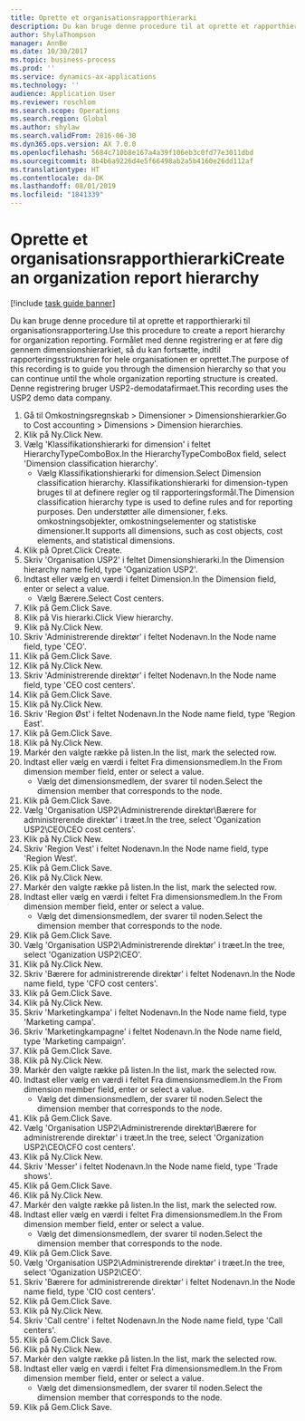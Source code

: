 ```yaml
---
title: Oprette et organisationsrapporthierarki
description: Du kan bruge denne procedure til at oprette et rapporthierarki til organisationsrapportering.
author: ShylaThompson
manager: AnnBe
ms.date: 10/30/2017
ms.topic: business-process
ms.prod: ''
ms.service: dynamics-ax-applications
ms.technology: ''
audience: Application User
ms.reviewer: roschlom
ms.search.scope: Operations
ms.search.region: Global
ms.author: shylaw
ms.search.validFrom: 2016-06-30
ms.dyn365.ops.version: AX 7.0.0
ms.openlocfilehash: 5684c710b8e167a4a39f106eb3c0fd77e3011dbd
ms.sourcegitcommit: 8b4b6a9226d4e5f66498ab2a5b4160e26dd112af
ms.translationtype: HT
ms.contentlocale: da-DK
ms.lasthandoff: 08/01/2019
ms.locfileid: "1841339"
---
```

# <a name="create-an-organization-report-hierarchy"></a><span data-ttu-id="fcffe-103">Oprette et organisationsrapporthierarki</span><span class="sxs-lookup"><span data-stu-id="fcffe-103">Create an organization report hierarchy</span></span>

[!include [task guide banner](../../includes/task-guide-banner.md)]

<span data-ttu-id="fcffe-104">Du kan bruge denne procedure til at oprette et rapporthierarki til organisationsrapportering.</span><span class="sxs-lookup"><span data-stu-id="fcffe-104">Use this procedure to create a report hierarchy for organization reporting.</span></span> <span data-ttu-id="fcffe-105">Formålet med denne registrering er at føre dig gennem dimensionshierarkiet, så du kan fortsætte, indtil rapporteringsstrukturen for hele organisationen er oprettet.</span><span class="sxs-lookup"><span data-stu-id="fcffe-105">The purpose of this recording is to guide you through the dimension hierarchy so that you can continue until the whole organization reporting structure is created.</span></span> <span data-ttu-id="fcffe-106">Denne registrering bruger USP2-demodatafirmaet.</span><span class="sxs-lookup"><span data-stu-id="fcffe-106">This recording uses the USP2 demo data company.</span></span>

1. <span data-ttu-id="fcffe-107">Gå til Omkostningsregnskab > Dimensioner > Dimensionshierarkier.</span><span class="sxs-lookup"><span data-stu-id="fcffe-107">Go to Cost accounting > Dimensions > Dimension hierarchies.</span></span>
2. <span data-ttu-id="fcffe-108">Klik på Ny.</span><span class="sxs-lookup"><span data-stu-id="fcffe-108">Click New.</span></span>
3. <span data-ttu-id="fcffe-109">Vælg 'Klassifikationshierarki for dimension' i feltet HierarchyTypeComboBox.</span><span class="sxs-lookup"><span data-stu-id="fcffe-109">In the HierarchyTypeComboBox field, select 'Dimension classification hierarchy'.</span></span>
    * <span data-ttu-id="fcffe-110">Vælg Klassifikationshierarki for dimension.</span><span class="sxs-lookup"><span data-stu-id="fcffe-110">Select Dimension classification hierarchy.</span></span> <span data-ttu-id="fcffe-111">Klassifikationshierarki for dimension-typen bruges til at definere regler og til rapporteringsformål.</span><span class="sxs-lookup"><span data-stu-id="fcffe-111">The Dimension classification hierarchy type is used to define rules and for reporting purposes.</span></span> <span data-ttu-id="fcffe-112">Den understøtter alle dimensioner, f.eks. omkostningsobjekter, omkostningselementer og statistiske dimensioner.</span><span class="sxs-lookup"><span data-stu-id="fcffe-112">It supports all dimensions, such as cost objects, cost elements, and statistical dimensions.</span></span>  
4. <span data-ttu-id="fcffe-113">Klik på Opret.</span><span class="sxs-lookup"><span data-stu-id="fcffe-113">Click Create.</span></span>
5. <span data-ttu-id="fcffe-114">Skriv 'Organisation USP2' i feltet Dimensionshierarki.</span><span class="sxs-lookup"><span data-stu-id="fcffe-114">In the Dimension hierarchy name field, type 'Oganization USP2'.</span></span>
6. <span data-ttu-id="fcffe-115">Indtast eller vælg en værdi i feltet Dimension.</span><span class="sxs-lookup"><span data-stu-id="fcffe-115">In the Dimension field, enter or select a value.</span></span>
    * <span data-ttu-id="fcffe-116">Vælg Bærere.</span><span class="sxs-lookup"><span data-stu-id="fcffe-116">Select Cost centers.</span></span>  
7. <span data-ttu-id="fcffe-117">Klik på Gem.</span><span class="sxs-lookup"><span data-stu-id="fcffe-117">Click Save.</span></span>
8. <span data-ttu-id="fcffe-118">Klik på Vis hierarki.</span><span class="sxs-lookup"><span data-stu-id="fcffe-118">Click View hierarchy.</span></span>
9. <span data-ttu-id="fcffe-119">Klik på Ny.</span><span class="sxs-lookup"><span data-stu-id="fcffe-119">Click New.</span></span>
10. <span data-ttu-id="fcffe-120">Skriv 'Administrerende direktør' i feltet Nodenavn.</span><span class="sxs-lookup"><span data-stu-id="fcffe-120">In the Node name field, type 'CEO'.</span></span>
11. <span data-ttu-id="fcffe-121">Klik på Gem.</span><span class="sxs-lookup"><span data-stu-id="fcffe-121">Click Save.</span></span>
12. <span data-ttu-id="fcffe-122">Klik på Ny.</span><span class="sxs-lookup"><span data-stu-id="fcffe-122">Click New.</span></span>
13. <span data-ttu-id="fcffe-123">Skriv 'Administrerende direktør' i feltet Nodenavn.</span><span class="sxs-lookup"><span data-stu-id="fcffe-123">In the Node name field, type 'CEO cost centers'.</span></span>
14. <span data-ttu-id="fcffe-124">Klik på Gem.</span><span class="sxs-lookup"><span data-stu-id="fcffe-124">Click Save.</span></span>
15. <span data-ttu-id="fcffe-125">Klik på Ny.</span><span class="sxs-lookup"><span data-stu-id="fcffe-125">Click New.</span></span>
16. <span data-ttu-id="fcffe-126">Skriv 'Region Øst' i feltet Nodenavn.</span><span class="sxs-lookup"><span data-stu-id="fcffe-126">In the Node name field, type 'Region East'.</span></span>
17. <span data-ttu-id="fcffe-127">Klik på Gem.</span><span class="sxs-lookup"><span data-stu-id="fcffe-127">Click Save.</span></span>
18. <span data-ttu-id="fcffe-128">Klik på Ny.</span><span class="sxs-lookup"><span data-stu-id="fcffe-128">Click New.</span></span>
19. <span data-ttu-id="fcffe-129">Markér den valgte række på listen.</span><span class="sxs-lookup"><span data-stu-id="fcffe-129">In the list, mark the selected row.</span></span>
20. <span data-ttu-id="fcffe-130">Indtast eller vælg en værdi i feltet Fra dimensionsmedlem.</span><span class="sxs-lookup"><span data-stu-id="fcffe-130">In the From dimension member field, enter or select a value.</span></span>
    * <span data-ttu-id="fcffe-131">Vælg det dimensionsmedlem, der svarer til noden.</span><span class="sxs-lookup"><span data-stu-id="fcffe-131">Select the dimension member that corresponds to the node.</span></span>  
21. <span data-ttu-id="fcffe-132">Klik på Gem.</span><span class="sxs-lookup"><span data-stu-id="fcffe-132">Click Save.</span></span>
22. <span data-ttu-id="fcffe-133">Vælg 'Organisation USP2\Administrerende direktør\Bærere for administrerende direktør' i træet.</span><span class="sxs-lookup"><span data-stu-id="fcffe-133">In the tree, select 'Oganization USP2\CEO\CEO cost centers'.</span></span>
23. <span data-ttu-id="fcffe-134">Klik på Ny.</span><span class="sxs-lookup"><span data-stu-id="fcffe-134">Click New.</span></span>
24. <span data-ttu-id="fcffe-135">Skriv 'Region Vest' i feltet Nodenavn.</span><span class="sxs-lookup"><span data-stu-id="fcffe-135">In the Node name field, type 'Region West'.</span></span>
25. <span data-ttu-id="fcffe-136">Klik på Gem.</span><span class="sxs-lookup"><span data-stu-id="fcffe-136">Click Save.</span></span>
26. <span data-ttu-id="fcffe-137">Klik på Ny.</span><span class="sxs-lookup"><span data-stu-id="fcffe-137">Click New.</span></span>
27. <span data-ttu-id="fcffe-138">Markér den valgte række på listen.</span><span class="sxs-lookup"><span data-stu-id="fcffe-138">In the list, mark the selected row.</span></span>
28. <span data-ttu-id="fcffe-139">Indtast eller vælg en værdi i feltet Fra dimensionsmedlem.</span><span class="sxs-lookup"><span data-stu-id="fcffe-139">In the From dimension member field, enter or select a value.</span></span>
    * <span data-ttu-id="fcffe-140">Vælg det dimensionsmedlem, der svarer til noden.</span><span class="sxs-lookup"><span data-stu-id="fcffe-140">Select the dimension member that corresponds to the node.</span></span>  
29. <span data-ttu-id="fcffe-141">Klik på Gem.</span><span class="sxs-lookup"><span data-stu-id="fcffe-141">Click Save.</span></span>
30. <span data-ttu-id="fcffe-142">Vælg 'Organisation USP2\Administrerende direktør' i træet.</span><span class="sxs-lookup"><span data-stu-id="fcffe-142">In the tree, select 'Oganization USP2\CEO'.</span></span>
31. <span data-ttu-id="fcffe-143">Klik på Ny.</span><span class="sxs-lookup"><span data-stu-id="fcffe-143">Click New.</span></span>
32. <span data-ttu-id="fcffe-144">Skriv 'Bærere for administrerende direktør' i feltet Nodenavn.</span><span class="sxs-lookup"><span data-stu-id="fcffe-144">In the Node name field, type 'CFO cost centers'.</span></span>
33. <span data-ttu-id="fcffe-145">Klik på Gem.</span><span class="sxs-lookup"><span data-stu-id="fcffe-145">Click Save.</span></span>
34. <span data-ttu-id="fcffe-146">Klik på Ny.</span><span class="sxs-lookup"><span data-stu-id="fcffe-146">Click New.</span></span>
35. <span data-ttu-id="fcffe-147">Skriv 'Marketingkampa' i feltet Nodenavn.</span><span class="sxs-lookup"><span data-stu-id="fcffe-147">In the Node name field, type 'Marketing campa'.</span></span>
36. <span data-ttu-id="fcffe-148">Skriv 'Marketingkampagne' i feltet Nodenavn.</span><span class="sxs-lookup"><span data-stu-id="fcffe-148">In the Node name field, type 'Marketing campaign'.</span></span>
37. <span data-ttu-id="fcffe-149">Klik på Gem.</span><span class="sxs-lookup"><span data-stu-id="fcffe-149">Click Save.</span></span>
38. <span data-ttu-id="fcffe-150">Klik på Ny.</span><span class="sxs-lookup"><span data-stu-id="fcffe-150">Click New.</span></span>
39. <span data-ttu-id="fcffe-151">Markér den valgte række på listen.</span><span class="sxs-lookup"><span data-stu-id="fcffe-151">In the list, mark the selected row.</span></span>
40. <span data-ttu-id="fcffe-152">Indtast eller vælg en værdi i feltet Fra dimensionsmedlem.</span><span class="sxs-lookup"><span data-stu-id="fcffe-152">In the From dimension member field, enter or select a value.</span></span>
    * <span data-ttu-id="fcffe-153">Vælg det dimensionsmedlem, der svarer til noden.</span><span class="sxs-lookup"><span data-stu-id="fcffe-153">Select the dimension member that corresponds to the node.</span></span>  
41. <span data-ttu-id="fcffe-154">Klik på Gem.</span><span class="sxs-lookup"><span data-stu-id="fcffe-154">Click Save.</span></span>
42. <span data-ttu-id="fcffe-155">Vælg 'Organisation USP2\Administrerende direktør\Bærere for administrerende direktør' i træet.</span><span class="sxs-lookup"><span data-stu-id="fcffe-155">In the tree, select 'Organization USP2\CEO\CFO cost centers'.</span></span>
43. <span data-ttu-id="fcffe-156">Klik på Ny.</span><span class="sxs-lookup"><span data-stu-id="fcffe-156">Click New.</span></span>
44. <span data-ttu-id="fcffe-157">Skriv 'Messer' i feltet Nodenavn.</span><span class="sxs-lookup"><span data-stu-id="fcffe-157">In the Node name field, type 'Trade shows'.</span></span>
45. <span data-ttu-id="fcffe-158">Klik på Gem.</span><span class="sxs-lookup"><span data-stu-id="fcffe-158">Click Save.</span></span>
46. <span data-ttu-id="fcffe-159">Klik på Ny.</span><span class="sxs-lookup"><span data-stu-id="fcffe-159">Click New.</span></span>
47. <span data-ttu-id="fcffe-160">Markér den valgte række på listen.</span><span class="sxs-lookup"><span data-stu-id="fcffe-160">In the list, mark the selected row.</span></span>
48. <span data-ttu-id="fcffe-161">Indtast eller vælg en værdi i feltet Fra dimensionsmedlem.</span><span class="sxs-lookup"><span data-stu-id="fcffe-161">In the From dimension member field, enter or select a value.</span></span>
    * <span data-ttu-id="fcffe-162">Vælg det dimensionsmedlem, der svarer til noden.</span><span class="sxs-lookup"><span data-stu-id="fcffe-162">Select the dimension member that corresponds to the node.</span></span>  
49. <span data-ttu-id="fcffe-163">Klik på Gem.</span><span class="sxs-lookup"><span data-stu-id="fcffe-163">Click Save.</span></span>
50. <span data-ttu-id="fcffe-164">Vælg 'Organisation USP2\Administrerende direktør' i træet.</span><span class="sxs-lookup"><span data-stu-id="fcffe-164">In the tree, select 'Oganization USP2\CEO'.</span></span>
51. <span data-ttu-id="fcffe-165">Skriv 'Bærere for administrerende direktør' i feltet Nodenavn.</span><span class="sxs-lookup"><span data-stu-id="fcffe-165">In the Node name field, type 'CIO cost centers'.</span></span>
52. <span data-ttu-id="fcffe-166">Klik på Gem.</span><span class="sxs-lookup"><span data-stu-id="fcffe-166">Click Save.</span></span>
53. <span data-ttu-id="fcffe-167">Klik på Ny.</span><span class="sxs-lookup"><span data-stu-id="fcffe-167">Click New.</span></span>
54. <span data-ttu-id="fcffe-168">Skriv 'Call centre' i feltet Nodenavn.</span><span class="sxs-lookup"><span data-stu-id="fcffe-168">In the Node name field, type 'Call centers'.</span></span>
55. <span data-ttu-id="fcffe-169">Klik på Gem.</span><span class="sxs-lookup"><span data-stu-id="fcffe-169">Click Save.</span></span>
56. <span data-ttu-id="fcffe-170">Klik på Ny.</span><span class="sxs-lookup"><span data-stu-id="fcffe-170">Click New.</span></span>
57. <span data-ttu-id="fcffe-171">Markér den valgte række på listen.</span><span class="sxs-lookup"><span data-stu-id="fcffe-171">In the list, mark the selected row.</span></span>
58. <span data-ttu-id="fcffe-172">Indtast eller vælg en værdi i feltet Fra dimensionsmedlem.</span><span class="sxs-lookup"><span data-stu-id="fcffe-172">In the From dimension member field, enter or select a value.</span></span>
    * <span data-ttu-id="fcffe-173">Vælg det dimensionsmedlem, der svarer til noden.</span><span class="sxs-lookup"><span data-stu-id="fcffe-173">Select the dimension member that corresponds to the node.</span></span>  
59. <span data-ttu-id="fcffe-174">Klik på Gem.</span><span class="sxs-lookup"><span data-stu-id="fcffe-174">Click Save.</span></span>


